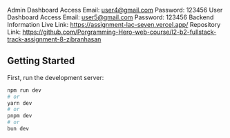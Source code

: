 Admin Dashboard Access
Email: user4@gmail.com
Password: 123456
User Dashboard Access
Email: user5@gmail.com
Password: 123456
Backend Information
Live Link: https://assignment-lac-seven.vercel.app/
Repository Link: https://github.com/Porgramming-Hero-web-course/l2-b2-fullstack-track-assignment-8-zibranhasan

## Getting Started

First, run the development server:

```bash
npm run dev
# or
yarn dev
# or
pnpm dev
# or
bun dev
